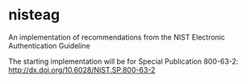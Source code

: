 # nisteag

An implementation of recommendations from the NIST Electronic Authentication Guideline

The starting implementation will be for Special Publication 800-63-2: http://dx.doi.org/10.6028/NIST.SP.800-63-2
